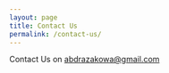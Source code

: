 ```yaml
---
layout: page
title: Contact Us
permalink: /contact-us/
---
```


Contact Us on abdrazakowa@gmail.com
